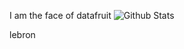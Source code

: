 I am the face of datafruit
![Github Stats](https://greptile-stats.vercel.app/api/widget/tjeong117/stats)
 
lebron
